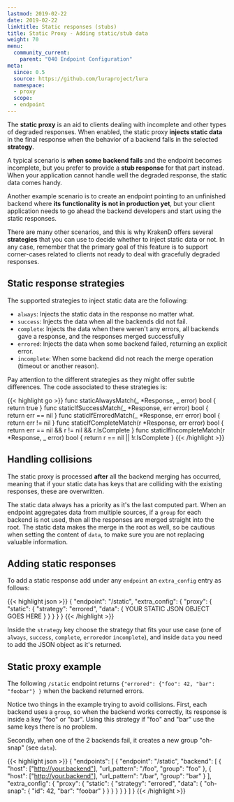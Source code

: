 ```yaml
---
lastmod: 2019-02-22
date: 2019-02-22
linktitle: Static responses (stubs)
title: Static Proxy - Adding static/stub data
weight: 70
menu:
  community_current:
    parent: "040 Endpoint Configuration"
meta:
  since: 0.5
  source: https://github.com/luraproject/lura
  namespace:
  - proxy
  scope:
  - endpoint
---
```

The **static proxy** is an aid to clients dealing with incomplete and other types of degraded responses. When enabled, the static proxy **injects static data** in the final response when the behavior of a backend falls in the selected **strategy**.

A typical scenario is **when some backend fails** and the endpoint becomes incomplete, but you prefer to provide a **stub response** for that part instead. When your application cannot handle well the degraded response, the static data comes handy.

Another example scenario is to create an endpoint pointing to an unfinished backend where **its functionality is not in production yet**, but your client application needs to go ahead the backend developers and start using the static responses.

There are many other scenarios, and this is why KrakenD offers several **strategies** that you can use to decide whether to inject static data or not. In any case, remember that the primary goal of this feature is to support corner-cases related to clients not ready to deal with gracefully degraded responses.

## Static response strategies
The supported strategies to inject static data are the following:

- `always`: Injects the static data in the response no matter what.
- `success`: Injects the data when all the backends did not fail.
- `complete`: Injects the data when there weren't any errors, all backends gave a response, and the responses merged successfully
- `errored`: Injects the data when some backend failed, returning an explicit error.
- `incomplete`: When some backend did not reach the merge operation (timeout or another reason).

Pay attention to the different strategies as they might offer subtle differences. The code associated to these strategies is:

{{< highlight go >}}
func staticAlwaysMatch(_ *Response, _ error) bool       { return true }
func staticIfSuccessMatch(_ *Response, err error) bool  { return err == nil }
func staticIfErroredMatch(_ *Response, err error) bool  { return err != nil }
func staticIfCompleteMatch(r *Response, err error) bool { return err == nil && r != nil && r.IsComplete }
func staticIfIncompleteMatch(r *Response, _ error) bool { return r == nil || !r.IsComplete }
{{< /highlight >}}

    

## Handling collisions
The static proxy is processed **after** all the backend merging has occurred, meaning that if your static data has keys that are colliding with the existing responses, these are overwritten.

The static data always has a priority as it's the last computed part. When an endpoint aggregates data from multiple sources, if a `group` for each backend is not used, then all the responses are merged straight into the root. The static data makes the merge in the root as well, so be cautious when setting the content of `data`, to make sure you are not replacing valuable information.

## Adding static responses
To add a static response add under any `endpoint` an `extra_config` entry as follows:

{{< highlight json >}}
{
    "endpoint": "/static",
    "extra_config": {
        "proxy": {
            "static": {
                "strategy": "errored",
                "data": {
                    YOUR STATIC JSON OBJECT GOES HERE
                }
            }
        }
    }
}
{{< /highlight >}}

Inside the `strategy` key choose the strategy that fits your use case (one of `always`, `success`, `complete`, `errored`or `incomplete`), and inside `data` you need to add the JSON object as it's returned.

## Static proxy example
The following `/static` endpoint returns `{"errored": {"foo": 42, "bar": "foobar"} }` when the backend returned errors.

Notice two things in the example trying to avoid collisions.  First, each backend uses a `group`, so when the backend works correctly, its response is inside a key "foo" or "bar". Using this strategy if "foo" and "bar" use the same keys there is no problem.

Secondly, when one of the 2 backends fail, it creates a new group "oh-snap" (see `data`).

{{< highlight json >}}
{
    "endpoints": [
        {
            "endpoint": "/static",
            "backend": [
                {
                    "host": ["http://your.backend"],
                    "url_pattern": "/foo",
                    "group": "foo"
                },
                {
                    "host": ["http://your.backend"],
                    "url_pattern": "/bar",
                    "group": "bar"
                }
            ],
            "extra_config": {
                "proxy": {
                    "static": {
                        "strategy": "errored",
                        "data": {
                            "oh-snap": {
                                "id": 42,
                                "bar": "foobar"
                            }
                        }
                    }
                }
            }
        }
    ]
}
{{< /highlight >}}
